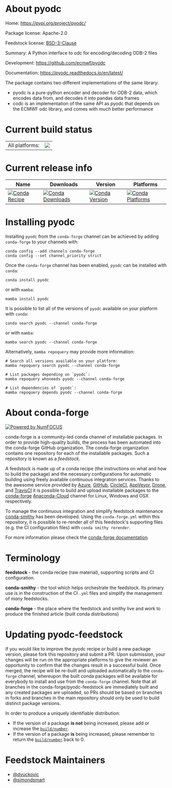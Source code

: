 About pyodc
===========

Home: https://pypi.org/project/pyodc/

Package license: Apache-2.0

Feedstock license: [BSD-3-Clause](https://github.com/conda-forge/pyodc-feedstock/blob/main/LICENSE.txt)

Summary: A Python interface to odc for encoding/decoding ODB-2 files

Development: https://github.com/ecmwf/pyodc

Documentation: https://pyodc.readthedocs.io/en/latest/

The package contains two different implementations of the same library:

* pyodc is a pure-python encoder and decoder for ODB-2 data, which encodes
  data from, and decodes it into pandas data frames
* codc is an implementation of the same API as pyodc that depends on the
  ECMWF odc library, and comes with _much_ better performance


Current build status
====================


<table><tr><td>All platforms:</td>
    <td>
      <a href="https://dev.azure.com/conda-forge/feedstock-builds/_build/latest?definitionId=14798&branchName=main">
        <img src="https://dev.azure.com/conda-forge/feedstock-builds/_apis/build/status/pyodc-feedstock?branchName=main">
      </a>
    </td>
  </tr>
</table>

Current release info
====================

| Name | Downloads | Version | Platforms |
| --- | --- | --- | --- |
| [![Conda Recipe](https://img.shields.io/badge/recipe-pyodc-green.svg)](https://anaconda.org/conda-forge/pyodc) | [![Conda Downloads](https://img.shields.io/conda/dn/conda-forge/pyodc.svg)](https://anaconda.org/conda-forge/pyodc) | [![Conda Version](https://img.shields.io/conda/vn/conda-forge/pyodc.svg)](https://anaconda.org/conda-forge/pyodc) | [![Conda Platforms](https://img.shields.io/conda/pn/conda-forge/pyodc.svg)](https://anaconda.org/conda-forge/pyodc) |

Installing pyodc
================

Installing `pyodc` from the `conda-forge` channel can be achieved by adding `conda-forge` to your channels with:

```
conda config --add channels conda-forge
conda config --set channel_priority strict
```

Once the `conda-forge` channel has been enabled, `pyodc` can be installed with `conda`:

```
conda install pyodc
```

or with `mamba`:

```
mamba install pyodc
```

It is possible to list all of the versions of `pyodc` available on your platform with `conda`:

```
conda search pyodc --channel conda-forge
```

or with `mamba`:

```
mamba search pyodc --channel conda-forge
```

Alternatively, `mamba repoquery` may provide more information:

```
# Search all versions available on your platform:
mamba repoquery search pyodc --channel conda-forge

# List packages depending on `pyodc`:
mamba repoquery whoneeds pyodc --channel conda-forge

# List dependencies of `pyodc`:
mamba repoquery depends pyodc --channel conda-forge
```


About conda-forge
=================

[![Powered by
NumFOCUS](https://img.shields.io/badge/powered%20by-NumFOCUS-orange.svg?style=flat&colorA=E1523D&colorB=007D8A)](https://numfocus.org)

conda-forge is a community-led conda channel of installable packages.
In order to provide high-quality builds, the process has been automated into the
conda-forge GitHub organization. The conda-forge organization contains one repository
for each of the installable packages. Such a repository is known as a *feedstock*.

A feedstock is made up of a conda recipe (the instructions on what and how to build
the package) and the necessary configurations for automatic building using freely
available continuous integration services. Thanks to the awesome service provided by
[Azure](https://azure.microsoft.com/en-us/services/devops/), [GitHub](https://github.com/),
[CircleCI](https://circleci.com/), [AppVeyor](https://www.appveyor.com/),
[Drone](https://cloud.drone.io/welcome), and [TravisCI](https://travis-ci.com/)
it is possible to build and upload installable packages to the
[conda-forge](https://anaconda.org/conda-forge) [Anaconda-Cloud](https://anaconda.org/)
channel for Linux, Windows and OSX respectively.

To manage the continuous integration and simplify feedstock maintenance
[conda-smithy](https://github.com/conda-forge/conda-smithy) has been developed.
Using the ``conda-forge.yml`` within this repository, it is possible to re-render all of
this feedstock's supporting files (e.g. the CI configuration files) with ``conda smithy rerender``.

For more information please check the [conda-forge documentation](https://conda-forge.org/docs/).

Terminology
===========

**feedstock** - the conda recipe (raw material), supporting scripts and CI configuration.

**conda-smithy** - the tool which helps orchestrate the feedstock.
                   Its primary use is in the construction of the CI ``.yml`` files
                   and simplify the management of *many* feedstocks.

**conda-forge** - the place where the feedstock and smithy live and work to
                  produce the finished article (built conda distributions)


Updating pyodc-feedstock
========================

If you would like to improve the pyodc recipe or build a new
package version, please fork this repository and submit a PR. Upon submission,
your changes will be run on the appropriate platforms to give the reviewer an
opportunity to confirm that the changes result in a successful build. Once
merged, the recipe will be re-built and uploaded automatically to the
`conda-forge` channel, whereupon the built conda packages will be available for
everybody to install and use from the `conda-forge` channel.
Note that all branches in the conda-forge/pyodc-feedstock are
immediately built and any created packages are uploaded, so PRs should be based
on branches in forks and branches in the main repository should only be used to
build distinct package versions.

In order to produce a uniquely identifiable distribution:
 * If the version of a package **is not** being increased, please add or increase
   the [``build/number``](https://docs.conda.io/projects/conda-build/en/latest/resources/define-metadata.html#build-number-and-string).
 * If the version of a package **is** being increased, please remember to return
   the [``build/number``](https://docs.conda.io/projects/conda-build/en/latest/resources/define-metadata.html#build-number-and-string)
   back to 0.

Feedstock Maintainers
=====================

* [@dvuckovic](https://github.com/dvuckovic/)
* [@simondsmart](https://github.com/simondsmart/)

